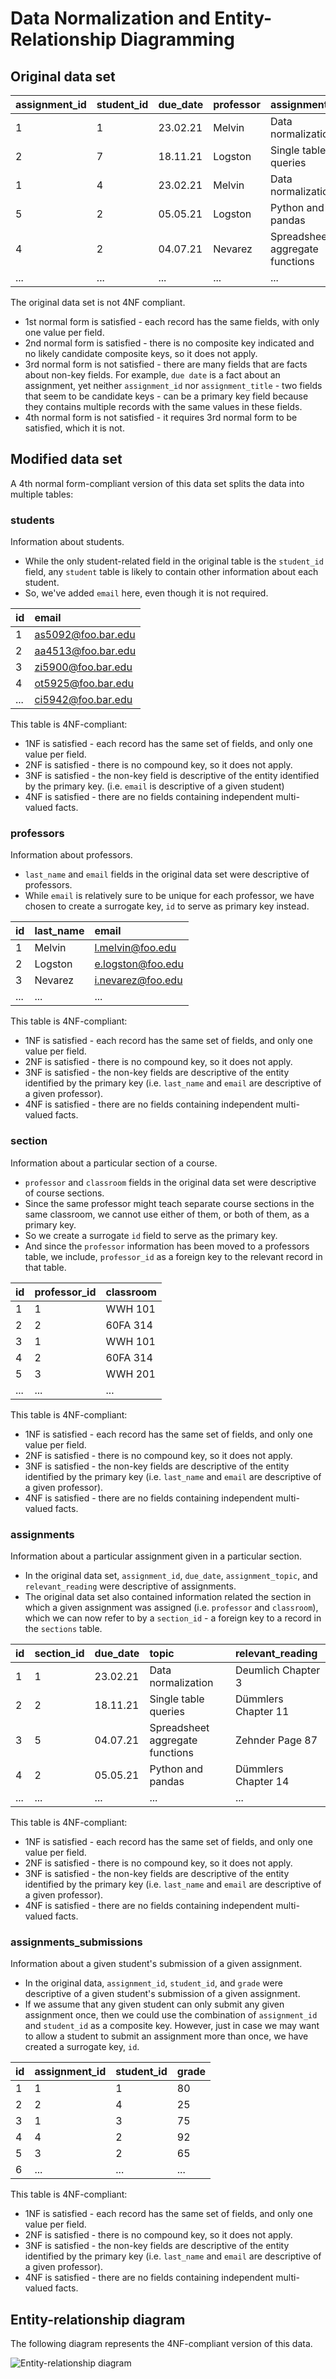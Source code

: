 # Data Normalization and Entity-Relationship Diagramming

## Original data set

| assignment_id | student_id | due_date | professor | assignment_topic                | classroom | grade | relevant_reading    | professor_email   |
| :------------ | :--------- | :------- | :-------- | :------------------------------ | :-------- | :---- | :------------------ | :---------------- |
| 1             | 1          | 23.02.21 | Melvin    | Data normalization              | WWH 101   | 80    | Deumlich Chapter 3  | l.melvin@foo.edu  |
| 2             | 7          | 18.11.21 | Logston   | Single table queries            | 60FA 314  | 25    | Dümmlers Chapter 11 | e.logston@foo.edu |
| 1             | 4          | 23.02.21 | Melvin    | Data normalization              | WWH 101   | 75    | Deumlich Chapter 3  | l.melvin@foo.edu  |
| 5             | 2          | 05.05.21 | Logston   | Python and pandas               | 60FA 314  | 92    | Dümmlers Chapter 14 | e.logston@foo.edu |
| 4             | 2          | 04.07.21 | Nevarez   | Spreadsheet aggregate functions | WWH 201   | 65    | Zehnder Page 87     | i.nevarez@foo.edu |
| ...           | ...        | ...      | ...       | ...                             | ...       | ...   | ...                 | ...               |

The original data set is not 4NF compliant.

- 1st normal form is satisfied - each record has the same fields, with only one value per field.
- 2nd normal form is satisfied - there is no composite key indicated and no likely candidate composite keys, so it does not apply.
- 3rd normal form is not satisfied - there are many fields that are facts about non-key fields. For example, `due date` is a fact about an assignment, yet neither `assignment_id` nor `assignment_title` - two fields that seem to be candidate keys - can be a primary key field because they contains multiple records with the same values in these fields.
- 4th normal form is not satisfied - it requires 3rd normal form to be satisfied, which it is not.

## Modified data set

A 4th normal form-compliant version of this data set splits the data into multiple tables:

### students

Information about students.

- While the only student-related field in the original table is the `student_id` field, any `student` table is likely to contain other information about each student.
- So, we've added `email` here, even though it is not required.

| id  | email              |
| :-- | :----------------- |
| 1   | as5092@foo.bar.edu |
| 2   | aa4513@foo.bar.edu |
| 3   | zi5900@foo.bar.edu |
| 4   | ot5925@foo.bar.edu |
| ... | ci5942@foo.bar.edu |

This table is 4NF-compliant:

- 1NF is satisfied - each record has the same set of fields, and only one value per field.
- 2NF is satisfied - there is no compound key, so it does not apply.
- 3NF is satisfied - the non-key field is descriptive of the entity identified by the primary key. (i.e. `email` is descriptive of a given student)
- 4NF is satisfied - there are no fields containing independent multi-valued facts.

### professors

Information about professors.

- `last_name` and `email` fields in the original data set were descriptive of professors.
- While `email` is relatively sure to be unique for each professor, we have chosen to create a surrogate key, `id` to serve as primary key instead.

| id  | last_name | email             |
| :-- | :-------- | :---------------- |
| 1   | Melvin    | l.melvin@foo.edu  |
| 2   | Logston   | e.logston@foo.edu |
| 3   | Nevarez   | i.nevarez@foo.edu |
| ... | ...       | ...               |

This table is 4NF-compliant:

- 1NF is satisfied - each record has the same set of fields, and only one value per field.
- 2NF is satisfied - there is no compound key, so it does not apply.
- 3NF is satisfied - the non-key fields are descriptive of the entity identified by the primary key (i.e. `last_name` and `email` are descriptive of a given professor).
- 4NF is satisfied - there are no fields containing independent multi-valued facts.

### section

Information about a particular section of a course.

- `professor` and `classroom` fields in the original data set were descriptive of course sections.
- Since the same professor might teach separate course sections in the same classroom, we cannot use either of them, or both of them, as a primary key.
- So we create a surrogate `id` field to serve as the primary key.
- And since the `professor` information has been moved to a professors table, we include, `professor_id` as a foreign key to the relevant record in that table.

| id  | professor_id | classroom |
| :-- | :----------- | :-------- |
| 1   | 1            | WWH 101   |
| 2   | 2            | 60FA 314  |
| 3   | 1            | WWH 101   |
| 4   | 2            | 60FA 314  |
| 5   | 3            | WWH 201   |
| ... | ...          | ...       |

This table is 4NF-compliant:

- 1NF is satisfied - each record has the same set of fields, and only one value per field.
- 2NF is satisfied - there is no compound key, so it does not apply.
- 3NF is satisfied - the non-key fields are descriptive of the entity identified by the primary key (i.e. `last_name` and `email` are descriptive of a given professor).
- 4NF is satisfied - there are no fields containing independent multi-valued facts.

### assignments

Information about a particular assignment given in a particular section.

- In the original data set, `assignment_id`, `due_date`, `assignment_topic`, and `relevant_reading` were descriptive of assignments.
- The original data set also contained information related the section in which a given assignment was assigned (i.e. `professor` and `classroom`), which we can now refer to by a `section_id` - a foreign key to a record in the `sections` table.

| id  | section_id | due_date | topic                           | relevant_reading    |
| :-- | :--------- | :------- | :------------------------------ | :------------------ |
| 1   | 1          | 23.02.21 | Data normalization              | Deumlich Chapter 3  |
| 2   | 2          | 18.11.21 | Single table queries            | Dümmlers Chapter 11 |
| 3   | 5          | 04.07.21 | Spreadsheet aggregate functions | Zehnder Page 87     |
| 4   | 2          | 05.05.21 | Python and pandas               | Dümmlers Chapter 14 |
| ... | ...        | ...      | ...                             | ...                 |

This table is 4NF-compliant:

- 1NF is satisfied - each record has the same set of fields, and only one value per field.
- 2NF is satisfied - there is no compound key, so it does not apply.
- 3NF is satisfied - the non-key fields are descriptive of the entity identified by the primary key (i.e. `last_name` and `email` are descriptive of a given professor).
- 4NF is satisfied - there are no fields containing independent multi-valued facts.

### assignments_submissions

Information about a given student's submission of a given assignment.

- In the original data, `assignment_id`, `student_id`, and `grade` were descriptive of a given student's submission of a given assignment.
- If we assume that any given student can only submit any given assignment once, then we could use the combination of `assignment_id` and `student_id` as a composite key. However, just in case we may want to allow a student to submit an assignment more than once, we have created a surrogate key, `id`.

| id  | assignment_id | student_id | grade |
| :-- | :------------ | :--------- | :---- |
| 1   | 1             | 1          | 80    |
| 2   | 2             | 4          | 25    |
| 3   | 1             | 3          | 75    |
| 4   | 4             | 2          | 92    |
| 5   | 3             | 2          | 65    |
| 6   | ...           | ...        | ...   |

This table is 4NF-compliant:

- 1NF is satisfied - each record has the same set of fields, and only one value per field.
- 2NF is satisfied - there is no compound key, so it does not apply.
- 3NF is satisfied - the non-key fields are descriptive of the entity identified by the primary key (i.e. `last_name` and `email` are descriptive of a given professor).
- 4NF is satisfied - there are no fields containing independent multi-valued facts.

## Entity-relationship diagram

The following diagram represents the 4NF-compliant version of this data.

![Entity-relationship diagram](./images/solution.svg)
